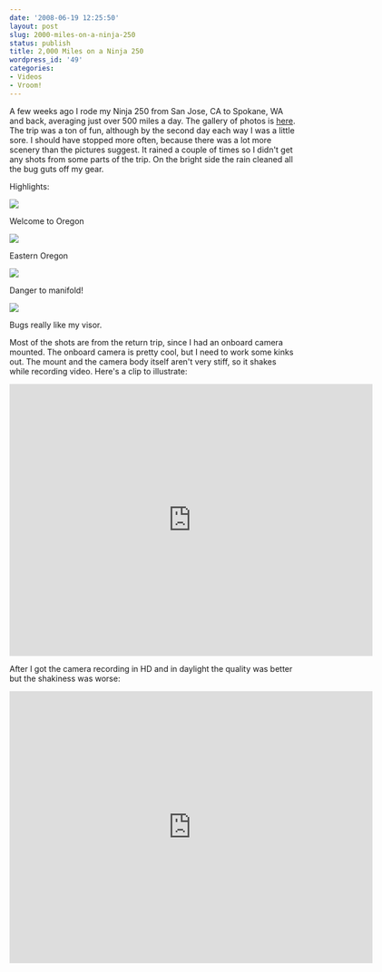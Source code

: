 ```yaml
---
date: '2008-06-19 12:25:50'
layout: post
slug: 2000-miles-on-a-ninja-250
status: publish
title: 2,000 Miles on a Ninja 250
wordpress_id: '49'
categories:
- Videos
- Vroom!
---
```


A few weeks ago I rode my Ninja 250 from San Jose, CA to Spokane, WA and back, averaging just over 500 miles a day. The gallery of photos is [here](/photos/motorcycle_trip/). The trip was a ton of fun, although by the second day each way I was a little sore. I should have stopped more often, because there was a lot more scenery than the pictures suggest. It rained a couple of times so I didn't get any shots from some parts of the trip. On the bright side the rain cleaned all the bug guts off my gear.

Highlights:

![](/photos/motorcycle_trip/file0024.jpg)

Welcome to Oregon

[![](/photos/motorcycle_trip/file0040.jpg)](/photos/motorcycle_trip/file0040.jpg)

Eastern Oregon

![](/photos/motorcycle_trip/file0187.jpg)

Danger to manifold!

[![](/photos/motorcycle_trip/img_0223.jpg)](/photos/motorcycle_trip/img_0223.jpg)

Bugs really like my visor.

Most of the shots are from the return trip, since I had an onboard camera mounted. The onboard camera is pretty cool, but I need to work some kinks out. The mount and the camera body itself aren't very stiff, so it shakes while recording video. Here's a clip to illustrate: 

<embed src="http://www.youtube.com/v/DzqfTr7OuMQ?version=3&amp;hl=en_US&amp;rel=0" width="640" height="480" allowscriptaccess="always" allowfullscreen="true" type="application/x-shockwave-flash"></embed>

After I got the camera recording in HD and in daylight the quality was better but the shakiness was worse:

<embed src="http://www.youtube.com/v/YOAXXsFjzrI?version=3&amp;hl=en_US&amp;rel=0" width="640" height="480" allowscriptaccess="always" allowfullscreen="true" type="application/x-shockwave-flash"></embed>
